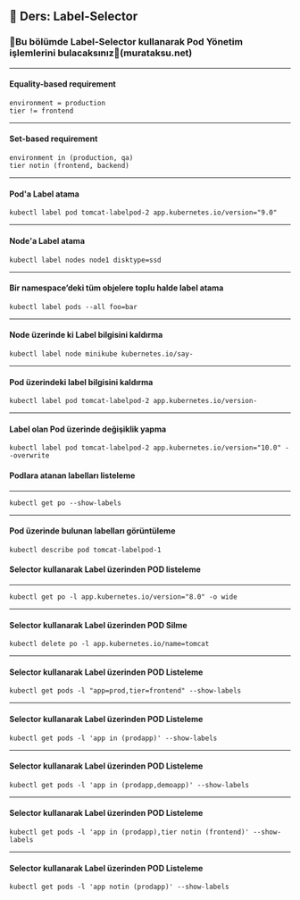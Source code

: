## 🧑 Ders: Label-Selector

### 📗Bu bölümde Label-Selector kullanarak Pod Yönetim işlemlerini bulacaksınız📗(murataksu.net)

***
#### Equality-based requirement
```
environment = production
tier != frontend
```
***
#### Set-based requirement
```
environment in (production, qa)
tier notin (frontend, backend)
```
***
#### Pod'a Label atama
```
kubectl label pod tomcat-labelpod-2 app.kubernetes.io/version="9.0" 
```
***
#### Node'a Label atama
```
kubectl label nodes node1 disktype=ssd
```
***
#### Bir namespace’deki tüm objelere toplu halde label atama
```
kubectl label pods --all foo=bar
```
***
#### Node üzerinde ki Label bilgisini kaldırma
```
kubectl label node minikube kubernetes.io/say-
```
***
#### Pod üzerindeki label bilgisini kaldırma
```
kubectl label pod tomcat-labelpod-2 app.kubernetes.io/version-
```
***
#### Label olan Pod üzerinde değişiklik yapma
```
kubectl label pod tomcat-labelpod-2 app.kubernetes.io/version="10.0" --overwrite
```
#### Podlara atanan labelları listeleme
***
```
kubectl get po --show-labels
```
***
#### Pod üzerinde bulunan labelları görüntüleme
```
kubectl describe pod tomcat-labelpod-1
```
#### Selector kullanarak Label üzerinden POD listeleme 
***
```
kubectl get po -l app.kubernetes.io/version="8.0" -o wide
```
***
#### Selector kullanarak Label üzerinden POD Silme
```
kubectl delete po -l app.kubernetes.io/name=tomcat
```
***
#### Selector kullanarak Label üzerinden POD Listeleme
```
kubectl get pods -l "app=prod,tier=frontend" --show-labels
```
***
#### Selector kullanarak Label üzerinden POD Listeleme
```
kubectl get pods -l 'app in (prodapp)' --show-labels
```
***
#### Selector kullanarak Label üzerinden POD Listeleme
```
kubectl get pods -l 'app in (prodapp,demoapp)' --show-labels
```
***
#### Selector kullanarak Label üzerinden POD Listeleme
```
kubectl get pods -l 'app in (prodapp),tier notin (frontend)' --show-labels
```
***
#### Selector kullanarak Label üzerinden POD Listeleme
```
kubectl get pods -l 'app notin (prodapp)' --show-labels
```
